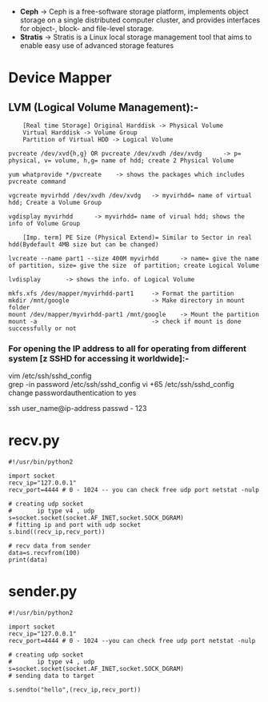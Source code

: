 <!-- * **Device Mapping** -> Combine all different location harddrive and combine them. Ex- Google Drive, OneDrive -->
* **Ceph** ->  Ceph is a free-software storage platform, implements object storage on a single distributed computer cluster, and provides interfaces for object-, block- and file-level storage.
* **Stratis** -> Stratis is a Linux local storage management tool that aims to enable easy use of advanced storage features

# **Device Mapper**
## **LVM (Logical Volume Management):-** 
```
    [Real time Storage] Original Harddisk -> Physical Volume
    Virtual Harddisk -> Volume Group
    Partition of Virtual HDD -> Logical Volume

pvcreate /dev/xvd{h,g} OR pvcreate /dev/xvdh /dev/xvdg      -> p= physical, v= volume, h,g= name of hdd; create 2 Physical Volume

yum whatprovide */pvcreate    -> shows the packages which includes pvcreate command 
```
```
vgcreate myvirhdd /dev/xvdh /dev/xvdg   -> myvirhdd= name of virtual hdd; Create a Volume Group

vgdisplay myvirhdd      -> myvirhdd= name of virual hdd; shows the info of Volume Group

    [Imp. term] PE Size (Physical Extend)= Similar to Sector in real hdd(Bydefault 4MB size but can be changed)
 ```
 ```
lvcreate --name part1 --size 400M myvirhdd      -> name= give the name  of partition, size= give the size  of partition; create Logical Volume

lvdisplay       -> shows the info. of Logical Volume

mkfs.xfs /dev/mapper/myvirhdd-part1     -> Format the partition
mkdir /mnt/google                       -> Make directory in mount folder 
mount /dev/mapper/myvirhdd-part1 /mnt/google    -> Mount the partition
mount -a                                -> check if mount is done successfully or not
```
### **For opening the IP address to all for operating from different system [z SSHD for accessing it worldwide]:-**

vim /etc/ssh/sshd_config        
grep -in password /etc/ssh/sshd_config
vi +65 /etc/ssh/sshd_config
change passwordauthentication to yes

ssh user_name@ip-address
passwd - 123  

# **recv.py**
```
#!/usr/bin/python2

import socket
recv_ip="127.0.0.1"
recv_port=4444 # 0 - 1024 -- you can check free udp port netstat -nulp

# creating udp socket
#       ip type v4 , udp
s=socket.socket(socket.AF_INET,socket.SOCK_DGRAM)
# fitting ip and port with udp socket
s.bind((recv_ip,recv_port))

# recv data from sender
data=s.recvfrom(100)
print(data)
```

# **sender.py**
```
#!/usr/bin/python2

import socket
recv_ip="127.0.0.1"
recv_port=4444 # 0 - 1024 --you can check free udp port netstat -nulp

# creating udp socket
#       ip type v4 , udp
s=socket.socket(socket.AF_INET,socket.SOCK_DGRAM)
# sending data to target

s.sendto("hello",(recv_ip,recv_port))
```